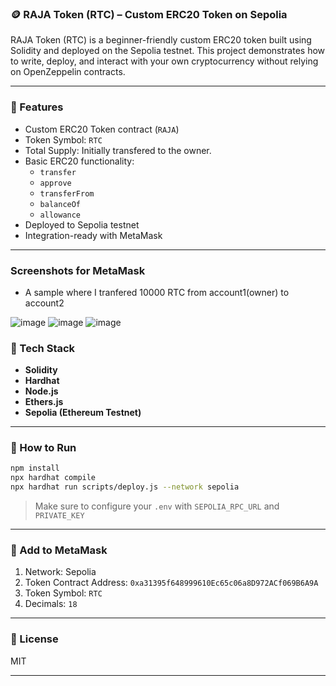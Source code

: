 

### 🪙 RAJA Token (RTC) – Custom ERC20 Token on Sepolia

RAJA Token (RTC) is a beginner-friendly custom ERC20 token built using Solidity and deployed on the Sepolia testnet. This project demonstrates how to write, deploy, and interact with your own cryptocurrency without relying on OpenZeppelin contracts.

---

### 🔧 Features

- Custom ERC20 Token contract (`RAJA`)
- Token Symbol: `RTC`
- Total Supply: Initially transfered to the owner.
- Basic ERC20 functionality:
  - `transfer`
  - `approve`
  - `transferFrom`
  - `balanceOf`
  - `allowance`
- Deployed to Sepolia testnet
- Integration-ready with MetaMask

---
### Screenshots for MetaMask
- A sample where I tranfered 10000 RTC from account1(owner) to account2

![image](https://github.com/user-attachments/assets/add00363-ed2b-4b3a-bbb3-05b4cddafa6f)
![image](https://github.com/user-attachments/assets/d8b05096-56aa-40c8-bf04-7cf3fe298dc0)
![image](https://github.com/user-attachments/assets/3a3e9546-37e6-4e1a-918b-4d17e42cc61a)





### 🧪 Tech Stack

- **Solidity**
- **Hardhat**
- **Node.js**
- **Ethers.js**
- **Sepolia (Ethereum Testnet)**

---

### 🚀 How to Run

```bash
npm install
npx hardhat compile
npx hardhat run scripts/deploy.js --network sepolia
```

> Make sure to configure your `.env` with `SEPOLIA_RPC_URL` and `PRIVATE_KEY`

---

### 🦊 Add to MetaMask

1. Network: Sepolia
2. Token Contract Address: `0xa31395f648999610Ec65c06a8D972ACf069B6A9A`
3. Token Symbol: `RTC`
4. Decimals: `18`

---

### 📜 License

MIT

---

